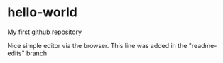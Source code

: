 # hello-world
My first github repository

Nice simple editor via the browser.  This line was added in the "readme-edits" branch
